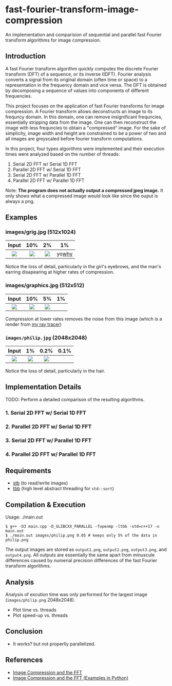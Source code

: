 # fast-fourier-transform-image-compression

An implementation and comparision of sequential and parallel fast Fourier transform algorithms for image compression.
## Introduction  
A fast Fourier transform algorithm quickly computes the discrete Fourier transform (DFT) of a sequence, or its inverse (IDFT). Fourier analysis converts a signal from its original domain (often time or space) to a representation in the frequency domain and vice versa. The DFT is obtained by decomposing a sequence of values into components of different frequencies.

This project focuses on the application of fast Fourier transforms for image compression. A Fourier transform allows deconstructs an image to its frequncy domain. In this domain, one can remove insignificant frequncies, essentially stripping data from the image. One can then reconstruct the image with less frequncies to obtain a "compressed" image. For the sake of simplicity, image width and height are constrained to be a power of two and all images are greyscaled before fourier transform computations.

In this project, four types algorithms were implemented and their execution times were analyzed based on the number of threads:
1. Serial 2D FFT w/ Serial 1D FFT
2. Parallel 2D FFT w/ Serial 1D FFT
3. Serial 2D FFT w/ Parallel 1D FFT
4. Parallel 2D FFT w/ Parallel 1D FFT

Note: **The program does not actually output a compressed jpeg image.** It only shows what a compressed image would look like since the ouput is always a png.
## Examples

### images/grig.jpg (512x1024)
Input | 10% | 2% | 1%
:---:|:---:|:---:|:---:|
![](https://raw.githubusercontent.com/joshuapjacob/fast-fourier-transform-image-compression/main/images/grig.jpg) | ![](https://raw.githubusercontent.com/joshuapjacob/fast-fourier-transform-image-compression/main/images/compressed/grig_0.1.png) | ![](https://raw.githubusercontent.com/joshuapjacob/fast-fourier-transform-image-compression/main/images/compressed/grig_0.02.png) | yo[why](https://raw.githubusercontent.com/joshuapjacob/fast-fourier-transform-image-compression/main/images/compressed/grig_0.01.png) |

Notice the loss of detail, particularly in the girl's eyebrows, and the man's earring disapearing at higher rates of compression.

### images/graphics.jpg (512x512)
Input | 10% | 5% | 1%
:----:|:---:|:---:|:---:|
![](https://raw.githubusercontent.com/joshuapjacob/fast-fourier-transform-image-compression/main/images/graphics.png) | ![](https://raw.githubusercontent.com/joshuapjacob/fast-fourier-transform-image-compression/main/images/compressed/graphics_0.1.png) | ![](https://raw.githubusercontent.com/joshuapjacob/fast-fourier-transform-image-compression/main/images/compressed/graphics_0.05.png) | [](https://raw.githubusercontent.com/joshuapjacob/fast-fourier-transform-image-compression/main/images/compressed/graphics_0.01.png) |

Compression at lower rates removes the noise from this image (which is a render from [my ray tracer](https://github.com/joshuapjacob/computer-graphics))

### `images/philip.jpg` (2048x2048)
Input | 1% | 0.2% | 0.1%
:---:|:---:|:---:|:---:|
![](https://raw.githubusercontent.com/joshuapjacob/fast-fourier-transform-image-compression/main/images/philip.png) | ![](https://raw.githubusercontent.com/joshuapjacob/fast-fourier-transform-image-compression/main/images/compressed/philip_0.01.png) | ![](https://raw.githubusercontent.com/joshuapjacob/fast-fourier-transform-image-compression/main/images/compressed/philip_0.002.png) | [](https://raw.githubusercontent.com/joshuapjacob/fast-fourier-transform-image-compression/main/images/compressed/philip_0.001.png) |

Notice the loss of detail, particularly in the hair.
## Implementation Details

TODO: Perform  a  detailed  comparison  of  the  resulting  algorithms.

### 1. Serial 2D FFT w/ Serial 1D FFT
### 2. Parallel 2D FFT w/ Serial 1D FFT
### 3. Serial 2D FFT w/ Parallel 1D FFT
### 4. Parallel 2D FFT w/ Parallel 1D FFT
## Requirements
- [stb](https://github.com/nothings/stb) (to read/write images)
- [tbb](https://github.com/oneapi-src/oneTBB) (high level abstract threading for `std::sort`)

## Compilation & Execution
Usage: ./main.out <image filename> <fraction of data to keep>
```
$ g++ -O3 main.cpp -D_GLIBCXX_PARALLEL -fopenmp -ltbb -std=c++17 -o main.out
$ ./main.out images/philip.png 0.05 # keeps only 5% of the data in philip.png
```
The output images are stored as `output1.png`, `output2.png`, `output3.png`, and `output4.png`. All outputs are essentially the same apart from minuscule differences caused by numerial precision differences of the fast Fourier transform algorithms.

## Analysis

Analysis of excution time was only performed for the largest image (`images/philip.png` 2048x2048).

- Plot time vs. threads
- Plot speed-up vs. threads
## Conclusion

- It works? but not properlly parallelized.

## References
- [Image Compression and the FFT](https://www.youtube.com/watch?v=gGEBUdM0PVc)
- [Image Compression and the FFT (Examples in Python)](https://www.youtube.com/watch?v=uB3v6n8t2dQ)
